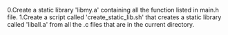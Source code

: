 0.Create a static library 'libmy.a' containing all the function
listed in main.h file.
1.Create a script called 'create_static_lib.sh' that creates a static
library called 'liball.a' from all the .c files that are in the
current directory.
